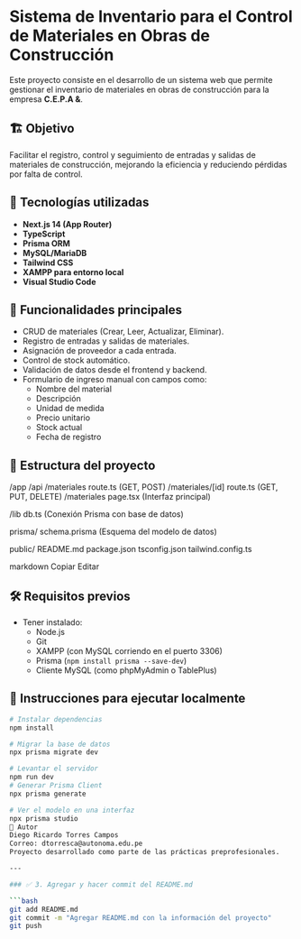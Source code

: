 # Sistema de Inventario para el Control de Materiales en Obras de Construcción

Este proyecto consiste en el desarrollo de un sistema web que permite gestionar el inventario de materiales en obras de construcción para la empresa **C.E.P.A &**.

## 🏗️ Objetivo

Facilitar el registro, control y seguimiento de entradas y salidas de materiales de construcción, mejorando la eficiencia y reduciendo pérdidas por falta de control.

## 🔧 Tecnologías utilizadas

- **Next.js 14 (App Router)**
- **TypeScript**
- **Prisma ORM**
- **MySQL/MariaDB**
- **Tailwind CSS**
- **XAMPP para entorno local**
- **Visual Studio Code**

## 🧩 Funcionalidades principales

- CRUD de materiales (Crear, Leer, Actualizar, Eliminar).
- Registro de entradas y salidas de materiales.
- Asignación de proveedor a cada entrada.
- Control de stock automático.
- Validación de datos desde el frontend y backend.
- Formulario de ingreso manual con campos como:
  - Nombre del material
  - Descripción
  - Unidad de medida
  - Precio unitario
  - Stock actual
  - Fecha de registro

## 📁 Estructura del proyecto

/app
/api
/materiales
route.ts (GET, POST)
/materiales/[id]
route.ts (GET, PUT, DELETE)
/materiales
page.tsx (Interfaz principal)

/lib
db.ts (Conexión Prisma con base de datos)

prisma/
schema.prisma (Esquema del modelo de datos)

public/
README.md
package.json
tsconfig.json
tailwind.config.ts

markdown
Copiar
Editar

## 🛠️ Requisitos previos

- Tener instalado:
  - Node.js
  - Git
  - XAMPP (con MySQL corriendo en el puerto 3306)
  - Prisma (`npm install prisma --save-dev`)
  - Cliente MySQL (como phpMyAdmin o TablePlus)

## 🚀 Instrucciones para ejecutar localmente

```bash
# Instalar dependencias
npm install

# Migrar la base de datos
npx prisma migrate dev

# Levantar el servidor
npm run dev
# Generar Prisma Client
npx prisma generate

# Ver el modelo en una interfaz
npx prisma studio
📝 Autor
Diego Ricardo Torres Campos
Correo: dtorresca@autonoma.edu.pe
Proyecto desarrollado como parte de las prácticas preprofesionales.

---

### ✅ 3. Agregar y hacer commit del README.md

```bash
git add README.md
git commit -m "Agregar README.md con la información del proyecto"
git push
